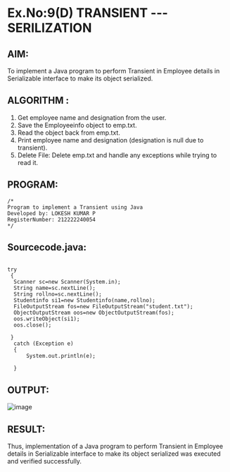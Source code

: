 # Ex.No:9(D) TRANSIENT ---SERILIZATION

## AIM:
 To implement a Java program to perform Transient in Employee details in Serializable interface to make its object serialized.

## ALGORITHM :
1.	Get employee name and designation from the user.
2.	Save the Employeeinfo object to emp.txt.
3.	Read the object back from emp.txt.
4.	Print employee name and designation (designation is null due to transient).
5.	Delete File: Delete emp.txt and handle any exceptions while trying to read it.




## PROGRAM:
 ```
/*
Program to implement a Transient using Java
Developed by: LOKESH KUMAR P
RegisterNumber: 212222240054 
*/
```

## Sourcecode.java:

```

try
 {
  Scanner sc=new Scanner(System.in);
  String name=sc.nextLine();
  String rollno=sc.nextLine();
  Studentinfo si1=new Studentinfo(name,rollno);
  FileOutputStream fos=new FileOutputStream("student.txt");
  ObjectOutputStream oos=new ObjectOutputStream(fos);
  oos.writeObject(si1);
  oos.close();
     
 }
  catch (Exception e)
  {
      System.out.println(e);
      
  }
```





## OUTPUT:
![image](https://github.com/user-attachments/assets/8c598fb5-e8ff-42a2-be41-4c1124f19ea4)



## RESULT:
Thus, implementation of a Java program to perform Transient in Employee details in Serializable interface to make its object serialized was executed and verified successfully.

